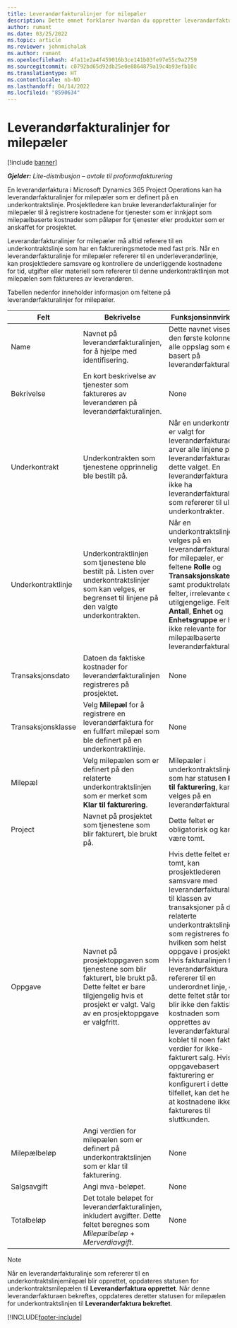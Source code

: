 ```yaml
---
title: Leverandørfakturalinjer for milepæler
description: Dette emnet forklarer hvordan du oppretter leverandørfakturalinjer for milepæler på en underkontrakt.
author: rumant
ms.date: 03/25/2022
ms.topic: article
ms.reviewer: johnmichalak
ms.author: rumant
ms.openlocfilehash: 4fa11e2a4f459016b3ce141b03fe97e55c9a2759
ms.sourcegitcommit: c0792bd65d92db25e0e8864879a19c4b93efb10c
ms.translationtype: HT
ms.contentlocale: nb-NO
ms.lasthandoff: 04/14/2022
ms.locfileid: "8590634"
---
```

# <a name="vendor-invoice-lines-for-milestones"></a>Leverandørfakturalinjer for milepæler

[!include [banner](../../includes/dataverse-preview.md)]

_**Gjelder:** Lite-distribusjon – avtale til proformafakturering_

En leverandørfaktura i Microsoft Dynamics 365 Project Operations kan ha leverandørfakturalinjer for milepæler som er definert på en underkontraktslinje. Prosjektledere kan bruke leverandørfakturalinjer for milepæler til å registrere kostnadene for tjenester som er innkjøpt som milepælbaserte kostnader som påløper for tjenester eller produkter som er anskaffet for prosjektet.

Leverandørfakturalinjer for milepæler må alltid referere til en underkontraktslinje som har en faktureringsmetode med fast pris. Når en leverandørfakturalinje for milepæler refererer til en underleverandørlinje, kan prosjektledere samsvare og kontrollere de underliggende kostnadene for tid, utgifter eller materiell som refererer til denne underkontraktlinjen mot milepælen som faktureres av leverandøren.

Tabellen nedenfor inneholder informasjon om feltene på leverandørfakturalinjer for milepæler.

| Felt | Bekrivelse | Funksjonsinnvirkning |
| --- | --- | --- |
| Name | Navnet på leverandørfakturalinjen, for å hjelpe med identifisering. | Dette navnet vises som den første kolonnen i alle oppslag som er basert på leverandørfakturalinjer. |
| Bekrivelse | En kort beskrivelse av tjenester som faktureres av leverandøren på leverandørfakturalinjen. | None |
| Underkontrakt | Underkontrakten som tjenestene opprinnelig ble bestilt på. | Når en underkontrakt er valgt for leverandørfakturaen, arver alle linjene på leverandørfakturaen dette valget. En leverandørfaktura kan ikke ha leverandørfakturalinjer som refererer til ulike underkontrakter. |
| Underkontraktlinje | Underkontraktlinjen som tjenestene ble bestilt på. Listen over underkontraktslinjer som kan velges, er begrenset til linjene på den valgte underkontrakten. | Når en underkontraktslinje velges på en leverandørfakturalinje for milepæler, er feltene **Rolle** og **Transaksjonskategori**, samt produktrelaterte felter, irrelevante og utilgjengelige. Feltene **Antall**, **Enhet** og **Enhetsgruppe** er heller ikke relevante for milepælbaserte leverandørfakturalinjer. |
| Transaksjonsdato | Datoen da faktiske kostnader for leverandørfakturalinjen registreres på prosjektet. | None |
| Transaksjonsklasse | Velg **Milepæl** for å registrere en leverandørfaktura for en fullført milepæl som ble definert på en underkontraktlinje. | None |
| Milepæl | Velg milepælen som er definert på den relaterte underkontraktslinjen som er merket som **Klar til fakturering**. | Milepæler i underkontraktslinjer som har statusen **Klar til fakturering**, kan velges på en leverandørfakturalinje. |
| Project | Navnet på prosjektet som tjenestene som blir fakturert, ble brukt på. | Dette feltet er obligatorisk og kan ikke være tomt. |
| Oppgave | Navnet på prosjektoppgaven som tjenestene som blir fakturert, ble brukt på. Dette feltet er bare tilgjengelig hvis et prosjekt er valgt. Valg av en prosjektoppgave er valgfritt. | Hvis dette feltet er tomt, kan prosjektlederen samsvare med leverandørfakturalinjen til klassen av transaksjoner på den relaterte underkontraktslinjen som registreres for en hvilken som helst oppgave i prosjektet. Hvis fakturalinjen for leverandørfaktura ikke refererer til en underordnet linje, og dette feltet står tomt, blir ikke den faktiske kostnaden som opprettes av leverandørfakturalinjen, koblet til noen faktiske verdier for ikke-fakturert salg. Hvis oppgavebasert fakturering er konfigurert i dette tilfellet, kan det hende at kostnadene ikke kan faktureres til sluttkunden. |
| Milepælbeløp | Angi verdien for milepælen som er definert på underkontraktslinjen som er klar til fakturering. | None |
| Salgsavgift | Angi mva-beløpet. | None |
| Totalbeløp | Det totale beløpet for leverandørfakturalinjen, inkludert avgifter. Dette feltet beregnes som *Milepælbeløp* + *Merverdiavgift*. | None |

> [!NOTE]
> Når en leverandørfakturalinje som refererer til en underkontraktslinjemilepæl blir opprettet, oppdateres statusen for underkontraktsmilepælen til **Leverandørfaktura opprettet**. Når denne leverandørfakturaen bekreftes, oppdateres deretter statusen for milepælen for underkontraktslinjen til **Leverandørfaktura bekreftet**.

[!INCLUDE[footer-include](../../includes/footer-banner.md)]
